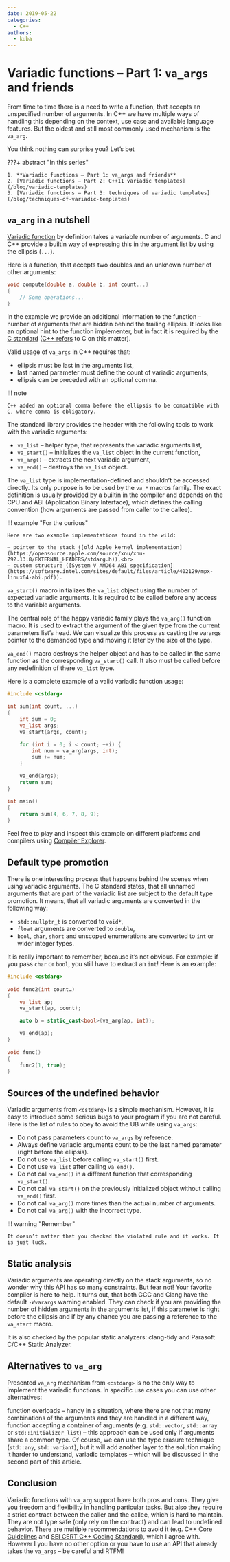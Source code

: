 ```yaml
---
date: 2019-05-22
categories:
  - C++
authors:
  - kuba
---
```


# Variadic functions – Part 1: `va_args` and friends

From time to time there is a need to write a function, that accepts an unspecified number of arguments. In C++ we have
multiple ways of handling this depending on the context, use case and available language features. But the oldest and
still most commonly used mechanism is the `va_arg`.

You think nothing can surprise you? Let’s bet

<!-- more -->

???+ abstract "In this series"

    1. **Variadic functions – Part 1: va_args and friends**
    2. [Variadic functions – Part 2: C++11 variadic templates](/blog/variadic-templates)
    3. [Variadic functions – Part 3: techniques of variadic templates](/blog/techniques-of-variadic-templates)

## `va_arg` in a nutshell

[Variadic function](https://en.cppreference.com/w/cpp/utility/variadic) by definition takes a variable number of
arguments. C and C++ provide a builtin way of expressing this in the argument list by using the ellipsis (`...`).

Here is a function, that accepts two doubles and an unknown number of other arguments:

```cpp linenums="1"
void compute(double a, double b, int count...)
{
    // Some operations...
}
```

In the example we provide an additional information to the function – number of arguments that are hidden behind the
trailing ellipsis. It looks like an optional hint to the function implementer, but in fact it is required by the [C
standard](http://www.open-std.org/jtc1/sc22/wg14/www/docs/n2346.pdf) ([C++ refers](http://eel.is/c++draft/cstdarg.syn)
to C on this matter).

Valid usage of `va_args` in C++ requires that:

- ellipsis must be last in the arguments list,
- last named parameter must define the count of variadic arguments,
- ellipsis can be preceded with an optional comma.

!!! note

    C++ added an optional comma before the ellipsis to be compatible with C, where comma is obligatory.

The standard library provides the [<cstdarg>](https://en.cppreference.com/w/cpp/header/cstdarg) header with the
following tools to work with the variadic arguments:

- `va_list` – helper type, that represents the variadic arguments list,
- `va_start()` – initializes the `va_list` object in the current function,
- `va_arg()` – extracts the next variadic argument,
- `va_end()` – destroys the `va_list` object.

The `va_list` type is implementation-defined and shouldn’t be accessed directly. Its only purpose is to be used by the
`va_*` macros family. The exact definition is usually provided by a builtin in the compiler and depends on the CPU and
ABI (Application Binary Interface), which defines the calling convention (how arguments are passed from caller to the
callee).

!!! example "For the curious"

    Here are two example implementations found in the wild:

    – pointer to the stack ([old Apple kernel implementation](https://opensource.apple.com/source/xnu/xnu-792.13.8/EXTERNAL_HEADERS/stdarg.h)),<br>
    – custom structure ([System V AMD64 ABI specification](https://software.intel.com/sites/default/files/article/402129/mpx-linux64-abi.pdf)).

`va_start()` macro initializes the `va_list` object using the number of expected variadic arguments. It is required to
be called before any access to the variable arguments.

The central role of the happy variadic family plays the `va_arg()` function macro. It is used to extract the argument of
the given type from the current parameters list’s head. We can visualize this process as casting the varargs pointer to
the demanded type and moving it later by the size of the type.

`va_end()` macro destroys the helper object and has to be called in the same function as the corresponding `va_start()`
call. It also must be called before any redefinition of there `va_list` type.

Here is a complete example of a valid variadic function usage:

```cpp linenums="1"
#include <cstdarg>

int sum(int count, ...)
{
    int sum = 0;
    va_list args;
    va_start(args, count);

    for (int i = 0; i < count; ++i) {
        int num = va_arg(args, int);
        sum += num;
    }

    va_end(args);
    return sum;
}

int main()
{
    return sum(4, 6, 7, 8, 9);
}
```

Feel free to play and inspect this example on different platforms and compilers using [Compiler
Explorer](https://godbolt.org/z/nD5OAZ).

## Default type promotion

There is one interesting process that happens behind the scenes when using variadic arguments. The C standard states,
that all unnamed arguments that are part of the variadic list are subject to the default type promotion. It means, that
all variadic arguments are converted in the following way:

- `std::nullptr_t` is converted to `void*`,
- `float` arguments are converted to `double`,
- `bool`, `char`, `short` and unscoped enumerations are converted to `int` or wider integer types.

It is really important to remember, because it’s not obvious. For example: if you pass `char` or `bool`, you still have
to extract an `int`! Here is an example:

```cpp linenums="1"
#include <cstdarg>
 
void func2(int count…)
{
    va_list ap; 
    va_start(ap, count);

    auto b = static_cast<bool>(va_arg(ap, int));

    va_end(ap);
}
 
void func()
{
    func2(1, true);
}
```

## Sources of the undefined behavior

Variadic arguments from `<cstdarg>` is a simple mechanism. However, it is easy to introduce some serious bugs to your
program if you are not careful. Here is the list of rules to obey to avoid the UB while using `va_args`:

- Do not pass parameters count to `va_args` by reference.
- Always define variadic arguments count to be the last named parameter (right before the ellipsis).
- Do not use `va_list` before calling `va_start()` first.
- Do not use `va_list` after calling `va_end()`.
- Do not call `va_end()` in a different function that corresponding `va_start()`.
- Do not call `va_start()` on the previously initialized object without calling `va_end()` first.
- Do not call `va_arg()` more times than the actual number of arguments.
- Do not call `va_arg()` with the incorrect type.

!!! warning "Remember"

    It doesn’t matter that you checked the violated rule and it works. It is just luck.

## Static analysis

Variadic arguments are operating directly on the stack arguments, so no wonder why this API has so many constraints. But
fear not! Your favorite compiler is here to help. It turns out, that both GCC and Clang have the default `-Wvarargs`
warning enabled. They can check if you are providing the number of hidden arguments in the arguments list, if this
parameter is right before the ellipsis and if by any chance you are passing a reference to the `va_start` macro.

It is also checked by the popular static analyzers: clang-tidy and Parasoft C/C++ Static Analyzer.

## Alternatives to `va_arg`

Presented `va_arg` mechanism from `<cstdarg>` is no the only way to implement the variadic functions. In specific use
cases you can use other alternatives:

function overloads – handy in a situation, where there are not that many combinations of the arguments and they are
handled in a different way, function accepting a container of arguments (e.g. `std::vector`, `std::array` or
`std::initializer_list`) – this approach can be used only if arguments share a common type. Of course, we can use the
type erasure technique (`std::any`, `std::variant`), but it will add another layer to the solution making it harder to
understand, variadic templates – which will be discussed in the second part of this article.

## Conclusion

Variadic functions with `va_arg` support have both pros and cons. They give you freedom and flexibility in handling
particular tasks. But also they require a strict contract between the caller and the callee, which is hard to maintain.
They are not type safe (only rely on the contract) and can lead to undefined behavior. There are multiple
recommendations to avoid it (e.g. [C++ Core
Guidelines](https://isocpp.github.io/CppCoreGuidelines/CppCoreGuidelines#f55-dont-use-va_arg-arguments) and [SEI CERT
C++ Coding
Standard](https://wiki.sei.cmu.edu/confluence/display/cplusplus/DCL50-CPP.+Do+not+define+a+C-style+variadic+function)),
which I agree with. However I you have no other option or you have to use an API that already takes the `va_args` – be
careful and RTFM!
